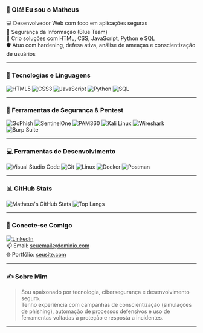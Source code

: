 ### 👋 Olá! Eu sou o Matheus

💻 Desenvolvedor Web com foco em aplicações seguras  
🔐 Segurança da Informação (Blue Team)  
🚀 Crio soluções com HTML, CSS, JavaScript, Python e SQL  
🛡️ Atuo com hardening, defesa ativa, análise de ameaças e conscientização de usuários  

---

### 🧰 Tecnologias e Linguagens
![HTML5](https://img.shields.io/badge/HTML5-E34F26?logo=html5&logoColor=white)
![CSS3](https://img.shields.io/badge/CSS3-1572B6?logo=css3&logoColor=white)
![JavaScript](https://img.shields.io/badge/JavaScript-F7DF1E?logo=javascript&logoColor=000)
![Python](https://img.shields.io/badge/Python-3670A0?logo=python&logoColor=white)
![SQL](https://img.shields.io/badge/SQL-4479A1?logo=mysql&logoColor=white)

---

### 🔐 Ferramentas de Segurança & Pentest
![GoPhish](https://img.shields.io/badge/GoPhish-0097C1?logo=gnome-terminal&logoColor=white)
![SentinelOne](https://img.shields.io/badge/SentinelOne-4C4CFF?logo=shield&logoColor=white)
![PAM360](https://img.shields.io/badge/PAM360-4CAF50?logo=fortinet&logoColor=white)
![Kali Linux](https://img.shields.io/badge/Kali_Linux-268BFF?logo=linux&logoColor=white)
![Wireshark](https://img.shields.io/badge/Wireshark-1679A7?logo=wireshark&logoColor=white)
![Burp Suite](https://img.shields.io/badge/Burp_Suite-FF6F00?logo=burp-suite&logoColor=white)

---

### 💻 Ferramentas de Desenvolvimento
![Visual Studio Code](https://img.shields.io/badge/VS_Code-007ACC?logo=visualstudiocode&logoColor=white)
![Git](https://img.shields.io/badge/Git-F05032?logo=git&logoColor=white)
![Linux](https://img.shields.io/badge/Linux-FCC624?logo=linux&logoColor=000)
![Docker](https://img.shields.io/badge/Docker-2496ED?logo=docker&logoColor=white)
![Postman](https://img.shields.io/badge/Postman-FF6C37?logo=postman&logoColor=white)

---

### 📊 GitHub Stats
![Matheus's GitHub Stats](https://github-readme-stats.vercel.app/api?username=matheuszipper&show_icons=true&theme=dracula)
![Top Langs](https://github-readme-stats.vercel.app/api/top-langs/?username=matheuszipper&layout=compact&theme=dracula)

---

### 🔗 Conecte-se Comigo
[![LinkedIn](https://img.shields.io/badge/-LinkedIn-blue?logo=linkedin&logoColor=white)](https://linkedin.com/in/seulinkedin)  
📫 Email: seuemail@dominio.com  
🌐 Portfólio: [seusite.com](https://seusite.com)

---

### ✍️ Sobre Mim
> Sou apaixonado por tecnologia, cibersegurança e desenvolvimento seguro.  
> Tenho experiência com campanhas de conscientização (simulações de phishing), automação de processos defensivos e uso de ferramentas voltadas à proteção e resposta a incidentes.  

---



